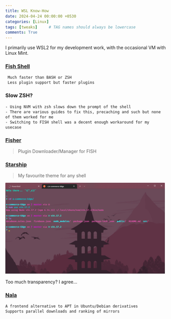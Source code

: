 ```yaml
---
title: WSL Know-How
date: 2024-04-24 00:00:00 +0530
categories: [Linux]
tags: [tweaks]     # TAG names should always be lowercase
comments: True
---
```


I primarily use WSL2 for my development work, with the occasional VM with Linux Mint.

### [Fish Shell](https://fishshell.com/)

     Much faster than BASH or ZSH
     Less plugin support but faster plugins

### Slow ZSH?

    - Using NVM with zsh slows down the prompt of the shell
    - There are various guides to fix this, precaching and such but none of them worked for me
    - Switching to FISH shell was a decent enough workaround for my usecase

### [Fisher](https://github.com/jorgebucaran/fisher)
> Plugin Downloader/Manager for FISH

### [Starship](https://starship.rs/guide/#%F0%9F%9A%80-installation)
> My favourite theme for any shell

<img src="../images/Linux/terminal.png" alt="terminal" width="500">

Too much transparency? I agree...

### [Nala](https://gitlab.com/volian/nala)

    A frontend alternative to APT in Ubuntu/Debian derivatives
    Supports parallel downloads and ranking of mirrors
